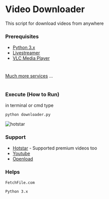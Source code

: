 # Video Downloader
This script for download videos from anywhere

### Prerequisites
* [Python 3.x](https://www.python.org/downloads/release/python-364/)
* [Livestreamer](https://www.videohelp.com/software/livestreamer)
* [VLC Media Player](https://www.videolan.org/vlc/download-windows.html)
# 
[Much more services](http://en.fetchfile.net/all-video-services/) ...

#
### Execute (How to Run)
in terminal or cmd type
```
python downloader.py
```
![hotstar](https://github.com/IAmBlackHacker/Video-Downloader/blob/master/downloader.png)

### Support
* [Hotstar](http://www.hotstar.com) - Supported premium videos too
* [Youtube](https://www.youtube.com)
* [Openload](http://openloadmovies.tv)

### Helps
```
FetchFile.com
```
```
Python 3.x
```
